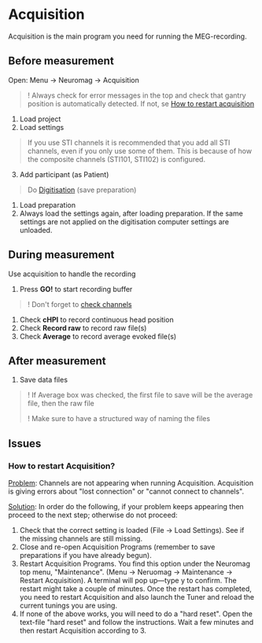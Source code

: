 # Acquisition

Acquisition is the main program you need for running the MEG-recording.

## Before measurement

Open: Menu -> Neuromag -> Acquisition
> ! Always check for error messages in the top and check that gantry position is automatically detected. If not, se [How to restart acquisition](#how-to-restart-acquisition)

1. Load project
2. Load settings
> If you use STI channels it is recommended that you add all STI channels, even if you only use some of them. This is because of how the composite channels (STI101, STI102) is configured.
3. Add participant (as Patient)

> Do [Digitisation](../preparation/02_Digitization-hpi.md) (save preparation)

1. Load preparation
2. Always load the settings again, after loading preparation. If the same settings are not applied on the digitisation computer settings are unloaded.

## During measurement

Use acquisition to handle the recording

1. Press  **GO!**  to start recording buffer

> ! Don't forget to [check channels](04_Check-channels.md)

1. Check  **cHPI**  to record continuous head position
2. Check  **Record raw**  to record raw file(s)
3. Check  **Average**  to record average evoked file(s)

## After measurement
1. Save data files

> ! If Average box was checked, the first file to save will be the average file, then the raw file<p>
> ! Make sure to have a structured way of naming the files

## Issues

### How to restart Acquisition?

<u>Problem</u>: Channels are not appearing when running Acquisition. Acquisition is giving errors about "lost connection" or "cannot connect to channels".

<u>Solution</u>: In order do the following, if your problem keeps appearing then proceed to the next step; otherwise do not proceed:

1. Check that the correct setting is loaded (File -> Load Settings). See if the missing channels are still missing.
2. Close and re-open Acquisition Programs (remember to save preparations if you have already begun).
3. Restart Acquisition Programs. You find this option under the Neuromag top menu, "Maintenance". (Menu -> Neruomag -> Maintenance -> Restart  Acquisition). A terminal will pop up—type y to confirm. The restart might take a couple of minutes. Once the restart has completed, you need to restart Acquisition and also launch the Tuner and reload the current tunings you are using.
4. If none of the above works, you will need to do a "hard reset". Open the text-file "hard reset" and follow the instructions. Wait a few minutes and then restart Acquisition according to 3.
